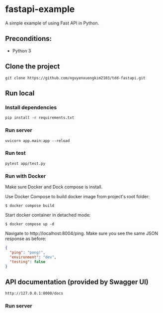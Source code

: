# fastapi-example

A simple example of using Fast API in Python.

## Preconditions:

- Python 3

## Clone the project

```
git clone https://github.com/nguyenxuongkim2103/tdd-fastapi.git
```

## Run local

### Install dependencies

```
pip install -r requirements.txt
```

### Run server

```
uvicorn app.main:app --reload
```

### Run test

```
pytest app/test.py
```

### Run with Docker

Make sure Docker and Dock compose is install.

Use Docker Compose to build docker image from project's root folder:

```
$ docker compose build
```

Start docker container in detached mode:

```
$ docker compose up -d
```

Navigate to http://localhost:8004/ping. Make sure you see the same JSON response as before:

```json
{
  "ping": "pong!",
  "environment": "dev",
  "testing": false
}
```

## API documentation (provided by Swagger UI)

```
http://127.0.0.1:8000/docs
```

### Run server
